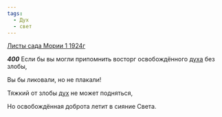 ```yaml
---
tags:
  - Дух
  - свет
---
```


[Листы сада Мории 1 1924г](https://127.0.0.1:4002/agni/1924)

___400___
Если бы вы могли припомнить восторг освобождённого [духа](../../../tags/#Дух) без злобы,   

Вы бы ликовали, но не плакали!   

Тяжкий от злобы [дух](../../../tags/#Дух) не может подняться,   

Но освобождённая доброта летит в сияние Света.   

